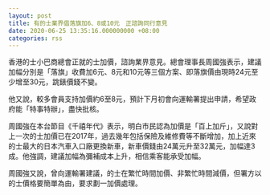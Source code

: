 ```yaml
---
layout: post
title: 有的士業界倡落旗加6、8或10元　正諮詢同行意見
date: 2020-06-25 13:35:16.000000000 +08:00
categories: rss
---
```


香港的士小巴商總會正就的士加價，諮詢業界意見。總會理事長周國強表示，建議加幅分別是「落旗」收費加6元、8元和10元等三個方案、即落旗價由現時24元至少增至30元，跳錶價錢不變。

他又說，較多會員支持加價約6至8元，預計下月初會向運輸署提出申請，希望政府能「特事特辦」，盡快批核。

周國強在本台節目《千禧年代》表示，明白市民認為加價是「百上加斤」，又說對上一次的士加價已在2017年，過去幾年包括保險及維修費等不斷增加，加上近來的士最大的日本汽車入口廠更換新車，新車價錢由24萬元升至32萬元，加幅達3成。他強調，建議加幅為彌補成本上升，相信乘客能承受加幅。

周國強又說，曾向運輸署建議，的士在繁忙時間加價、非繁忙時間減價，但署方以的士價格要簡單為由，要求劃一加價處理。
